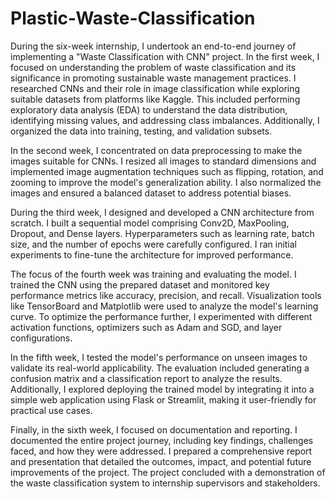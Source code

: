 
# Plastic-Waste-Classification
During the six-week internship, I undertook an end-to-end journey of implementing a "Waste Classification with CNN" project. In the first week, I focused on understanding the problem of waste classification and its significance in promoting sustainable waste management practices. I researched CNNs and their role in image classification while exploring suitable datasets from platforms like Kaggle. This included performing exploratory data analysis (EDA) to understand the data distribution, identifying missing values, and addressing class imbalances. Additionally, I organized the data into training, testing, and validation subsets.

In the second week, I concentrated on data preprocessing to make the images suitable for CNNs. I resized all images to standard dimensions and implemented image augmentation techniques such as flipping, rotation, and zooming to improve the model's generalization ability. I also normalized the images and ensured a balanced dataset to address potential biases.

During the third week, I designed and developed a CNN architecture from scratch. I built a sequential model comprising Conv2D, MaxPooling, Dropout, and Dense layers. Hyperparameters such as learning rate, batch size, and the number of epochs were carefully configured. I ran initial experiments to fine-tune the architecture for improved performance.

The focus of the fourth week was training and evaluating the model. I trained the CNN using the prepared dataset and monitored key performance metrics like accuracy, precision, and recall. Visualization tools like TensorBoard and Matplotlib were used to analyze the model's learning curve. To optimize the performance further, I experimented with different activation functions, optimizers such as Adam and SGD, and layer configurations.

In the fifth week, I tested the model's performance on unseen images to validate its real-world applicability. The evaluation included generating a confusion matrix and a classification report to analyze the results. Additionally, I explored deploying the trained model by integrating it into a simple web application using Flask or Streamlit, making it user-friendly for practical use cases.

Finally, in the sixth week, I focused on documentation and reporting. I documented the entire project journey, including key findings, challenges faced, and how they were addressed. I prepared a comprehensive report and presentation that detailed the outcomes, impact, and potential future improvements of the project. The project concluded with a demonstration of the waste classification system to internship supervisors and stakeholders.
